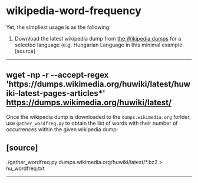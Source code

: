 # wikipedia-word-frequency
 
 
Yet, the simpliest usage is as the following:

1. Download the latest wikipedia dump from [the Wikipedia dumps](https://dumps.wikimedia.org/huwiki/latest/) for a selected language (e.g. Hungarian Language in this minimal example:
[source]
----
wget -np -r --accept-regex 'https:\/\/dumps\.wikimedia\.org\/huwiki\/latest\/huwiki-latest-pages-articles*' https://dumps.wikimedia.org/huwiki/latest/
----

Once the wikipedia dump is downloaded to the `dumps.wikimedia.org` forlder, use `gather_wordfreq.py` to obtain the list of words with their number of occurrences within the given wikipedia dump:

[source]
----
./gather_wordfreq.py dumps.wikimedia.org/huwiki/latest/*.bz2 > hu_wordfreq.txt

----
